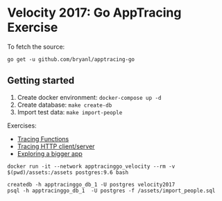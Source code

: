 # Velocity 2017: Go AppTracing Exercise

To fetch the source:

`go get -u github.com/bryanl/apptracing-go`

## Getting started

1. Create docker environment: `docker-compose up -d`
1. Create database: `make create-db`
1. Import test data: `make import-people`

Exercises:

* [Tracing Functions](functions)
* [Tracing HTTP client/server](clientserver)
* [Exploring a bigger app](app)



```
docker run -it --network apptracinggo_velocity --rm -v $(pwd)/assets:/assets postgres:9.6 bash
```

```
createdb -h apptracinggo_db_1 -U postgres velocity2017
psql -h apptracinggo_db_1  -U postgres -f /assets/import_people.sql
```
